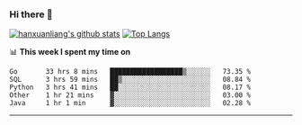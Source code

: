 ### Hi there 👋

<!--
**hanxuanliang/hanxuanliang** is a ✨ _special_ ✨ repository because its `README.md` (this file) appears on your GitHub profile.

Here are some ideas to get you started:

- 🔭 I’m currently working on ...
- 🌱 I’m currently learning ...
- 👯 I’m looking to collaborate on ...
- 🤔 I’m looking for help with ...
- 💬 Ask me about ...
- 📫 How to reach me: ...
- 😄 Pronouns: ...
- ⚡ Fun fact: ...
-->
[![hanxuanliang's github stats](https://github-readme-stats.vercel.app/api?username=hanxuanliang&count_private=true&show_icons=true)](https://github.com/anuraghazra/github-readme-stats)
[![Top Langs](https://github-readme-stats.vercel.app/api/top-langs/?username=hanxuanliang&layout=compact)](https://github.com/anuraghazra/github-readme-stats)

📊 **This week I spent my time on**
<!--START_SECTION:waka-->
```text
Go       33 hrs 8 mins   ██████████████████▒░░░░░░   73.35 % 
SQL      3 hrs 59 mins   ██▒░░░░░░░░░░░░░░░░░░░░░░   08.84 % 
Python   3 hrs 41 mins   ██░░░░░░░░░░░░░░░░░░░░░░░   08.17 % 
Other    1 hr 21 mins    ▓░░░░░░░░░░░░░░░░░░░░░░░░   03.00 % 
Java     1 hr 1 min      ▓░░░░░░░░░░░░░░░░░░░░░░░░   02.28 % 
```
<!--END_SECTION:waka-->

***